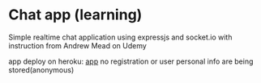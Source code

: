 # Chat app (learning)

Simple realtime chat application using expressjs and socket.io with instruction from Andrew Mead on Udemy

app deploy on heroku: [app](https://hpp-chat-app.herokuapp.com)
no registration or user personal info are being stored(anonymous)
